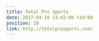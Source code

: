 ```yaml
---
title: Total Pro Sports
date: 2017-04-10 13:42:00 +10:00
position: 19
link: http://totalprosports.com/
---
```


